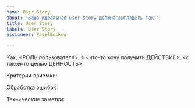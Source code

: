```yaml
---
name: User Story
about: 'Ваша идеальная user story должна выглядеть так:'
title: User Story
labels: User Story
assignees: PavelBoikow

---
```


Как, <РОЛЬ пользователя>, я <что-то хочу получить ДЕЙСТВИЕ>, <с такой-то целью ЦЕННОСТЬ>

Критерии приемки:

Обработка ошибок:

Технические заметки:
